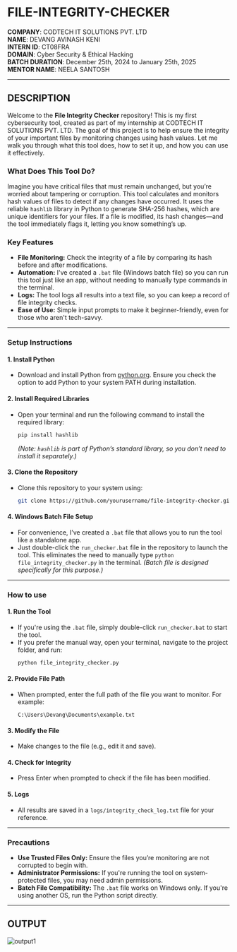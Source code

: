 # FILE-INTEGRITY-CHECKER

**COMPANY**: CODTECH IT SOLUTIONS PVT. LTD  
**NAME**: DEVANG AVINASH KENI  
**INTERN ID**: CT08FRA  
**DOMAIN**: Cyber Security & Ethical Hacking  
**BATCH DURATION**: December 25th, 2024 to January 25th, 2025  
**MENTOR NAME**: NEELA SANTOSH  

---

## DESCRIPTION

Welcome to the **File Integrity Checker** repository! This is my first cybersecurity tool, created as part of my internship at CODTECH IT SOLUTIONS PVT. LTD. The goal of this project is to help ensure the integrity of your important files by monitoring changes using hash values. Let me walk you through what this tool does, how to set it up, and how you can use it effectively.

### **What Does This Tool Do?**

Imagine you have critical files that must remain unchanged, but you’re worried about tampering or corruption. This tool calculates and monitors hash values of files to detect if any changes have occurred. It uses the reliable `hashlib` library in Python to generate SHA-256 hashes, which are unique identifiers for your files. If a file is modified, its hash changes—and the tool immediately flags it, letting you know something’s up.

### **Key Features**
- **File Monitoring:** Check the integrity of a file by comparing its hash before and after modifications.
- **Automation:** I've created a `.bat` file (Windows batch file) so you can run this tool just like an app, without needing to manually type commands in the terminal.
- **Logs:** The tool logs all results into a text file, so you can keep a record of file integrity checks.
- **Ease of Use:** Simple input prompts to make it beginner-friendly, even for those who aren't tech-savvy.

---

### Setup Instructions 

#### 1. Install Python
- Download and install Python from [python.org](https://www.python.org/). Ensure you check the option to add Python to your system PATH during installation.

#### 2. Install Required Libraries
- Open your terminal and run the following command to install the required library:
  ```bash
  pip install hashlib
  ```
  *(Note: `hashlib` is part of Python’s standard library, so you don’t need to install it separately.)*

#### 3. Clone the Repository
- Clone this repository to your system using:
  ```bash
  git clone https://github.com/yourusername/file-integrity-checker.git
  ```

#### 4. Windows Batch File Setup
- For convenience, I’ve created a `.bat` file that allows you to run the tool like a standalone app.
- Just double-click the `run_checker.bat` file in the repository to launch the tool. This eliminates the need to manually type `python file_integrity_checker.py` in the terminal. *(Batch file is designed specifically for this purpose.)*

---

### How to use

#### 1. Run the Tool
- If you're using the `.bat` file, simply double-click `run_checker.bat` to start the tool.
- If you prefer the manual way, open your terminal, navigate to the project folder, and run:
  ```bash
  python file_integrity_checker.py
  ```

#### 2. Provide File Path
- When prompted, enter the full path of the file you want to monitor. For example:
  ```plaintext
  C:\Users\Devang\Documents\example.txt
  ```

#### 3. Modify the File
- Make changes to the file (e.g., edit it and save).

#### 4. Check for Integrity
- Press Enter when prompted to check if the file has been modified.

#### 5. Logs
- All results are saved in a `logs/integrity_check_log.txt` file for your reference.

---

### Precautions

- **Use Trusted Files Only:** Ensure the files you’re monitoring are not corrupted to begin with.
- **Administrator Permissions:** If you're running the tool on system-protected files, you may need admin permissions.
- **Batch File Compatibility:** The `.bat` file works on Windows only. If you're using another OS, run the Python script directly.

---

## OUTPUT

![output1](https://github.com/user-attachments/assets/a115c343-ed6e-46c4-80ae-eeb384fb4aa9)

